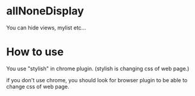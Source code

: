 # allNoneDisplay

You can hide views, mylist etc...


# How to use

You use "stylish" in chrome plugin.
(stylish is changing css of web page.)

if you don't use chrome, you should look for browser plugin to be able to change css of web page.
